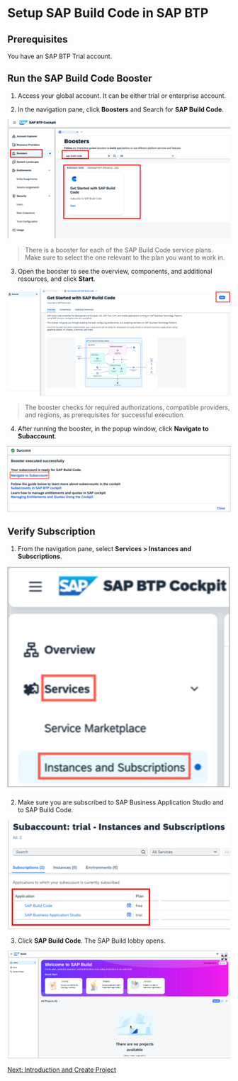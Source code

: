 # Setup SAP Build Code in SAP BTP

## Prerequisites

You have an SAP BTP Trial account.

## Run the SAP Build Code Booster

1. Access your global account. It can be either trial or enterprise account.

2. In the navigation pane, click **Boosters** and Search for **SAP Build Code**.

![](./images/findbooster.png)

> There is a booster for each of the SAP Build Code service plans. Make sure to select the one relevant to the plan you want to work in.

3. Open the booster to see the overview, components, and additional resources, and click **Start**.

![](./images/startbooster.png)

> The booster checks for required authorizations, compatible providers, and regions, as prerequisites for successful execution.

4. After running the booster, in the popup window, click **Navigate to Subaccount**.

![](./images/navigate.png)

## Verify Subscription

1. From the navigation pane, select **Services > Instances and Subscriptions**.

![](./images/instance.png)

2. Make sure you are subscribed to SAP Business Application Studio and to SAP Build Code.

![](./images/subscription.png)

3. Click **SAP Build Code**. The SAP Build lobby opens.

![](./images/lobby.png)

[Next: Introduction and Create Project](../intro/README.md)